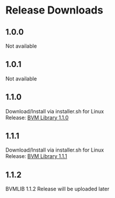 # Release Downloads
## 1.0.0
Not available
## 1.0.1
Not available
## 1.1.0
Download/Install via installer.sh for Linux
<br>
Release: <a href="https://github.com/GalaxianMonster/bvm/releases/tag/1.1.0">BVM Library 1.1.0</a>
## 1.1.1
Download/Install via installer.sh for Linux
<br>
Release: <a href="https://github.com/GalaxianMonster/bvm/releases/tag/1.1.1">BVM Library 1.1.1</a>
## 1.1.2
BVMLIB 1.1.2 Release will be uploaded later
